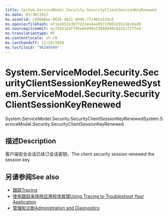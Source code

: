 ```yaml
---
title: System.ServiceModel.Security.SecurityClientSessionKeyRenewed
ms.date: 03/30/2017
ms.assetid: c99048ee-062b-4b21-bb9b-77c465a318c6
ms.openlocfilehash: ef1ea552e3877223ee4aa05723b65255116c0ad0
ms.sourcegitcommit: bc293b14af795e0e999e3304dd40c0222cf2ffe4
ms.translationtype: MT
ms.contentlocale: zh-CN
ms.lasthandoff: 11/26/2020
ms.locfileid: "96249509"
---
```

# <a name="systemservicemodelsecuritysecurityclientsessionkeyrenewed"></a><span data-ttu-id="0400d-102">System.ServiceModel.Security.SecurityClientSessionKeyRenewed</span><span class="sxs-lookup"><span data-stu-id="0400d-102">System.ServiceModel.Security.SecurityClientSessionKeyRenewed</span></span>

<span data-ttu-id="0400d-103">System.ServiceModel.Security.SecurityClientSessionKeyRenewed</span><span class="sxs-lookup"><span data-stu-id="0400d-103">System.ServiceModel.Security.SecurityClientSessionKeyRenewed</span></span>  
  
## <a name="description"></a><span data-ttu-id="0400d-104">描述</span><span class="sxs-lookup"><span data-stu-id="0400d-104">Description</span></span>  

 <span data-ttu-id="0400d-105">客户端安全会话已续订会话密钥。</span><span class="sxs-lookup"><span data-stu-id="0400d-105">The client security session renewed the session key.</span></span>  
  
## <a name="see-also"></a><span data-ttu-id="0400d-106">另请参阅</span><span class="sxs-lookup"><span data-stu-id="0400d-106">See also</span></span>

- [<span data-ttu-id="0400d-107">跟踪</span><span class="sxs-lookup"><span data-stu-id="0400d-107">Tracing</span></span>](index.md)
- [<span data-ttu-id="0400d-108">使用跟踪来排除应用程序故障</span><span class="sxs-lookup"><span data-stu-id="0400d-108">Using Tracing to Troubleshoot Your Application</span></span>](using-tracing-to-troubleshoot-your-application.md)
- [<span data-ttu-id="0400d-109">管理和诊断</span><span class="sxs-lookup"><span data-stu-id="0400d-109">Administration and Diagnostics</span></span>](../index.md)
